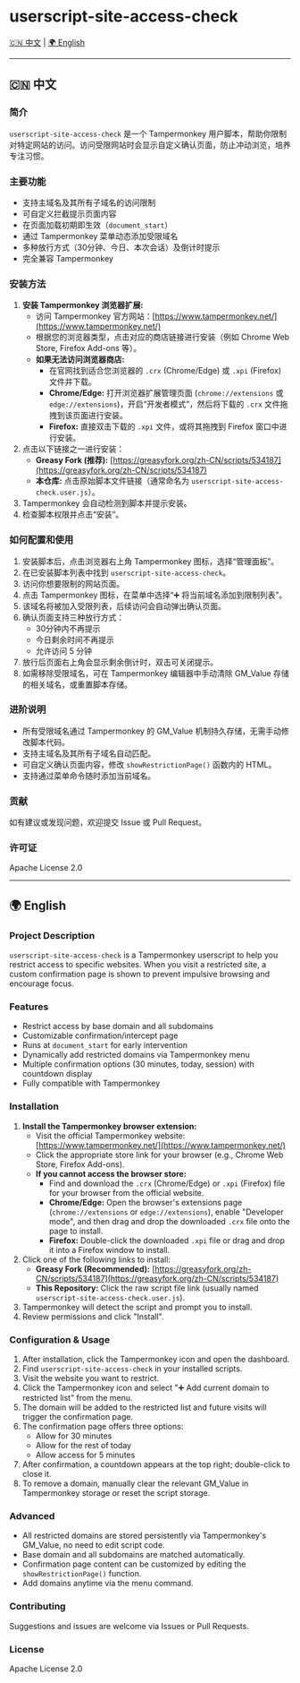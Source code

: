 # userscript-site-access-check

[🇨🇳 中文](#中文) | [🌍 English](#english)

---

## 🇨🇳 中文 <a name="中文"></a>

### 简介

`userscript-site-access-check` 是一个 Tampermonkey 用户脚本，帮助你限制对特定网站的访问。访问受限网站时会显示自定义确认页面，防止冲动浏览，培养专注习惯。

### 主要功能

- 支持主域名及其所有子域名的访问限制
- 可自定义拦截提示页面内容
- 在页面加载初期即生效（`document_start`）
- 通过 Tampermonkey 菜单动态添加受限域名
- 多种放行方式（30分钟、今日、本次会话）及倒计时提示
- 完全兼容 Tampermonkey

### 安装方法

1. **安装 Tampermonkey 浏览器扩展:**
   - 访问 Tampermonkey 官方网站：[https://www.tampermonkey.net/](https://www.tampermonkey.net/)
   - 根据您的浏览器类型，点击对应的商店链接进行安装（例如 Chrome Web Store, Firefox Add-ons 等）。
   - **如果无法访问浏览器商店:**
     - 在官网找到适合您浏览器的 `.crx` (Chrome/Edge) 或 `.xpi` (Firefox) 文件并下载。
     - **Chrome/Edge:** 打开浏览器扩展管理页面 (`chrome://extensions` 或 `edge://extensions`)，开启“开发者模式”，然后将下载的 `.crx` 文件拖拽到该页面进行安装。
     - **Firefox:** 直接双击下载的 `.xpi` 文件，或将其拖拽到 Firefox 窗口中进行安装。
2. 点击以下链接之一进行安装：
   - **Greasy Fork (推荐):** [https://greasyfork.org/zh-CN/scripts/534187](https://greasyfork.org/zh-CN/scripts/534187)
   - **本仓库:** 点击原始脚本文件链接（通常命名为 `userscript-site-access-check.user.js`）。
3. Tampermonkey 会自动检测到脚本并提示安装。
4. 检查脚本权限并点击“安装”。

### 如何配置和使用

1. 安装脚本后，点击浏览器右上角 Tampermonkey 图标，选择“管理面板”。
2. 在已安装脚本列表中找到 `userscript-site-access-check`。
3. 访问你想要限制的网站页面。
4. 点击 Tampermonkey 图标，在菜单中选择“➕ 将当前域名添加到限制列表”。
5. 该域名将被加入受限列表，后续访问会自动弹出确认页面。
6. 确认页面支持三种放行方式：
   - 30分钟内不再提示
   - 今日剩余时间不再提示
   - 允许访问 5 分钟
7. 放行后页面右上角会显示剩余倒计时，双击可关闭提示。
8. 如需移除受限域名，可在 Tampermonkey 编辑器中手动清除 GM_Value 存储的相关域名，或重置脚本存储。

### 进阶说明

- 所有受限域名通过 Tampermonkey 的 GM_Value 机制持久存储，无需手动修改脚本代码。
- 支持主域名及其所有子域名自动匹配。
- 可自定义确认页面内容，修改 `showRestrictionPage()` 函数内的 HTML。
- 支持通过菜单命令随时添加当前域名。

### 贡献

如有建议或发现问题，欢迎提交 Issue 或 Pull Request。

### 许可证

Apache License 2.0

---

## 🌍 English  <a name="english"></a>

### Project Description

`userscript-site-access-check` is a Tampermonkey userscript to help you restrict access to specific websites. When you visit a restricted site, a custom confirmation page is shown to prevent impulsive browsing and encourage focus.

### Features

* Restrict access by base domain and all subdomains
* Customizable confirmation/intercept page
* Runs at `document_start` for early intervention
* Dynamically add restricted domains via Tampermonkey menu
* Multiple confirmation options (30 minutes, today, session) with countdown display
* Fully compatible with Tampermonkey

### Installation

1. **Install the Tampermonkey browser extension:**
   - Visit the official Tampermonkey website: [https://www.tampermonkey.net/](https://www.tampermonkey.net/)
   - Click the appropriate store link for your browser (e.g., Chrome Web Store, Firefox Add-ons).
   - **If you cannot access the browser store:**
     - Find and download the `.crx` (Chrome/Edge) or `.xpi` (Firefox) file for your browser from the official website.
     - **Chrome/Edge:** Open the browser's extensions page (`chrome://extensions` or `edge://extensions`), enable "Developer mode", and then drag and drop the downloaded `.crx` file onto the page to install.
     - **Firefox:** Double-click the downloaded `.xpi` file or drag and drop it into a Firefox window to install.
2. Click one of the following links to install:
   - **Greasy Fork (Recommended):** [https://greasyfork.org/zh-CN/scripts/534187](https://greasyfork.org/zh-CN/scripts/534187)
   - **This Repository:** Click the raw script file link (usually named `userscript-site-access-check.user.js`).
3. Tampermonkey will detect the script and prompt you to install.
4. Review permissions and click "Install".

### Configuration & Usage

1. After installation, click the Tampermonkey icon and open the dashboard.
2. Find `userscript-site-access-check` in your installed scripts.
3. Visit the website you want to restrict.
4. Click the Tampermonkey icon and select "➕ Add current domain to restricted list" from the menu.
5. The domain will be added to the restricted list and future visits will trigger the confirmation page.
6. The confirmation page offers three options:
   - Allow for 30 minutes
   - Allow for the rest of today
   - Allow access for 5 minutes
7. After confirmation, a countdown appears at the top right; double-click to close it.
8. To remove a domain, manually clear the relevant GM_Value in Tampermonkey storage or reset the script storage.

### Advanced

- All restricted domains are stored persistently via Tampermonkey's GM_Value, no need to edit script code.
- Base domain and all subdomains are matched automatically.
- Confirmation page content can be customized by editing the `showRestrictionPage()` function.
- Add domains anytime via the menu command.

### Contributing

Suggestions and issues are welcome via Issues or Pull Requests.

### License

Apache License 2.0